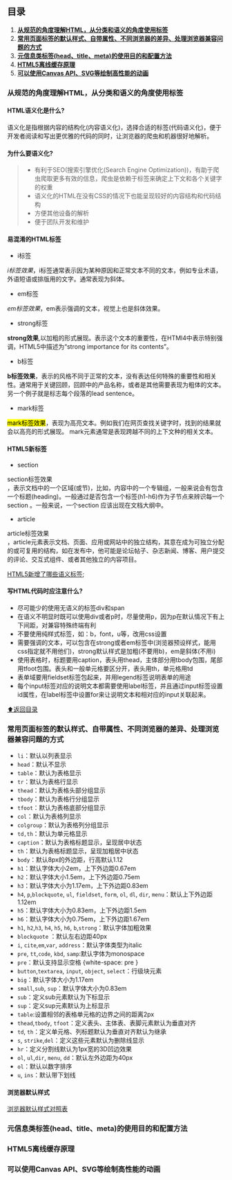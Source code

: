 ## 目录

1. **[从规范的角度理解HTML，从分类和语义的角度使用标签](#从规范的角度理解HTML从分类和语义的角度使用标签)**
1. **[常用页面标签的默认样式、自带属性、不同浏览器的差异、处理浏览器兼容问题的方式](#常用页面标签的默认样式自带属性不同浏览器的差异处理浏览器兼容问题的方式)**
1. **[元信息类标签(head、title、meta)的使用目的和配置方法](#)**
1. **[HTML5离线缓存原理](#)**
1. **[可以使用Canvas API、SVG等绘制高性能的动画](#)**


### 从规范的角度理解HTML，从分类和语义的角度使用标签

#### HTML语义化是什么?
语义化是指根据内容的结构化(内容语义化)，选择合适的标签(代码语义化)，便于开发者阅读和写出更优雅的代码的同时，让浏览器的爬虫和机器很好地解析。

#### 为什么要语义化?

> - 有利于SEO(搜索引擎优化(Search Engine Optimization))，有助于爬虫爬取更多有效的信息，爬虫是依赖于标签来确定上下文和各个关键字的权重
> - 语义化的HTML在没有CSS的情况下也能呈现较好的内容结构和代码结构
> - 方便其他设备的解析
> - 便于团队开发和维护

#### 易混淆的HTML标签

- i标签

<i>i标签效果</i>，i标签通常表示因为某种原因和正常文本不同的文本，例如专业术语，外语短语或排版用的文字。通常表现为斜体。

- em标签

<em>em标签效果</em>，em表示强调的文本，视觉上也是斜体效果。

- strong标签

<strong>strong效果</strong>,以加粗的形式展现。表示这个文本的重要性，在HTMl4中表示特别强调，HTML5中描述为“strong importance for its contents”。

- b标签

<b>b标签效果</b>，表示的风格不同于正常的文本，没有表达任何特殊的重要性和相关性。通常用于关键回顾，回顾中的产品名称，或者是其他需要表现为粗体的文本。另一个例子就是标志每个段落的lead sentence。

- mark标签

<mark>mark标签效果</mark>，表现为高亮文本。例如我们在网页查找关键字时，找到的结果就会以高亮的形式展现。
mark元素通常是表现跨越不同的上下文种的相关文本。

#### HTML5新标签

- section

<section>section标签效果</section>，表示文档中的一个区域(或节)，比如，内容中的一个专辑组，一般来说会有包含一个标题(heading)。一般通过是否包含一个标签(h1-h6)作为子节点来辨识每一个section 。一般来说，一个section 应该出现在文档大纲中。

- article

<article>article标签效果</article>，article元素表示文档、页面、应用或网站中的独立结构，其意在成为可独立分配的或可复用的结构，如在发布中，他可能是论坛帖子、杂志新闻、博客、用户提交的评论、交互式组件、或者其他独立的内容项目。

[HTML5新增了哪些语义标签](http://www.html5jscss.com/html5-semantics-section.html);

#### 写HTML代码时应注意什么?

- 尽可能少的使用无语义的标签div和span
- 在语义不明显时既可以使用div或者p时，尽量使用p，因为p在默认情况下有上下间距，对兼容特殊终端有利
- 不要使用纯样式标签，如：b，font，u等，改用css设置
- 需要强调的文本，可以包含在strong或者em标签中(浏览器预设样式，能用css指定就不用他们)，strong默认样式是加粗(不要用b)，em是斜体(不用i)
- 使用表格时，标题要用caption，表头用thead，主体部分用tbody包围，尾部用tfoot包围。表头和一般单元格要区分开，表头用th，单元格用td
- 表单域要用fieldset标签包起来，并用legend标签说明表单的用途
- 每个input标签对应的说明文本都需要使用label标签，并且通过input标签设置id属性，在label标签中设置for来让说明文本和相对应的input关联起来。

[:arrow_up:返回目录](#目录)


### 常用页面标签的默认样式、自带属性、不同浏览器的差异、处理浏览器兼容问题的方式

- ``li``：默认以列表显示
- ``head``：默认不显示
- ``table``：默认为表格显示
- ``tr``：默认为表格行显示
- ``thead``：默认为表格头部分组显示
- ``tbody``：默认为表格行分组显示
- ``tfoot``：默认为表格底部分组显示
- ``col``：默认为表格列显示
- ``colgroup``：默认为表格列分组显示
- ``td,th``：默认为单元格显示
- ``caption``：默认为表格标题显示，呈现居中状态
- ``th``：默认为表格标题显示，呈现加粗居中状态
- ``body``：默认8px的外边距，行高默认1.12
- ``h1``：默认字体大小2em，上下外边距0.67em
- ``h2``：默认字体大小1.5em，上下外边距0.75em
- ``h3``：默认字体大小为1.17em，上下外边距0.83em
- ``h4``, ``p``,``blockquote``, ``ul``, ``fieldset``, ``form``, ``ol``, ``dl``, ``dir``, ``menu``：默认上下外边距1.12em
- ``h5``：默认字体大小为0.83em，上下外边距1.5em
- ``h6``：默认字体大小为0.75em，上下外边距1.67em
- ``h1``, ``h2``,``h3``, ``h4``, ``h5``, ``h6``, ``b``,``strong``：默认字体加粗效果
- ``blockquote`` ：默认左右边距40px
- ``i``, ``cite``,``em``,``var``, ``address``：默认字体类型为italic
- ``pre``, ``tt``,``code``, ``kbd``, ``samp``:默认字体为monospace
- ``pre``：默认支持显示空格 {white-space: pre }
- ``button``,``textarea``, ``input``, ``object``, ``select``：行级块元素
- ``big``：默认字体大小为1.17em
- ``small``,``sub``, ``sup``：默认字体大小为0.83em
- ``sub``：定义sub元素默认为下标显示
- ``sup``：定义sup元素默认为上标显示
- ``table``:设置相邻的表格单元格的边界之间的距离2px
- ``thead``,``tbody``, ``tfoot``：定义表头、主体表、表脚元素默认为垂直对齐
- ``td``, ``th``：定义单元格、列标题默认为垂直对齐默认为继承
- ``s``, ``strike``,``del``：定义这些元素默认为删除线显示
- ``hr``：定义分割线默认为1px宽的3D凹边效果
- ``ol``, ``ul``,``dir``, ``menu``, ``dd``：默认左外边距为40px
- ``ol``：默认以数字排序
- ``u``, ``ins``：默认带下划线

#### 浏览器默认样式

[浏览器默认样式对照表](http://developer.doyoe.com/default-style/)


### 元信息类标签(head、title、meta)的使用目的和配置方法
### HTML5离线缓存原理
### 可以使用Canvas API、SVG等绘制高性能的动画

